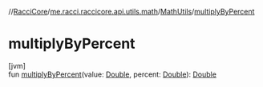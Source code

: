 //[RacciCore](../../../index.md)/[me.racci.raccicore.api.utils.math](../index.md)/[MathUtils](index.md)/[multiplyByPercent](multiply-by-percent.md)

# multiplyByPercent

[jvm]\
fun [multiplyByPercent](multiply-by-percent.md)(value: [Double](https://kotlinlang.org/api/latest/jvm/stdlib/kotlin/-double/index.html), percent: [Double](https://kotlinlang.org/api/latest/jvm/stdlib/kotlin/-double/index.html)): [Double](https://kotlinlang.org/api/latest/jvm/stdlib/kotlin/-double/index.html)
